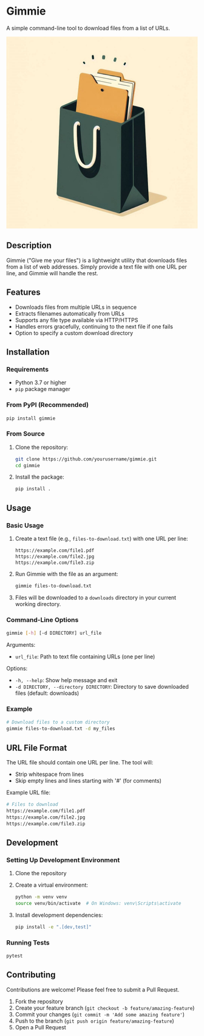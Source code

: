 # Gimmie

A simple command-line tool to download files from a list of URLs.

<!-- header-logo-start -->
<div align="center">
  <a href="https://github.com/laywill/gimmie" target="blank" title="Get Gimmie">
    <img src="https://github.com/laywill/gimmie/raw/main/docs/assets/images/gimmie_logo_1x1.jpeg" alt="Gimmie Logo" min-height="200px">
  </a>
</div>
<!-- header-logo-end -->

## Description

Gimmie ("Give me your files") is a lightweight utility that downloads files from a list of web addresses. Simply provide a text file with one URL per line, and Gimmie will handle the rest.

## Features

- Downloads files from multiple URLs in sequence
- Extracts filenames automatically from URLs
- Supports any file type available via HTTP/HTTPS
- Handles errors gracefully, continuing to the next file if one fails
- Option to specify a custom download directory

## Installation

### Requirements

- Python 3.7 or higher
- `pip` package manager

### From PyPI (Recommended)

```bash
pip install gimmie
```

### From Source

1. Clone the repository:

   ```bash
   git clone https://github.com/yourusername/gimmie.git
   cd gimmie
   ```

2. Install the package:

   ```bash
   pip install .
   ```

## Usage

### Basic Usage

1. Create a text file (e.g., `files-to-download.txt`) with one URL per line:

   ```plaintext
   https://example.com/file1.pdf
   https://example.com/file2.jpg
   https://example.com/file3.zip
   ```

2. Run Gimmie with the file as an argument:

   ```bash
   gimmie files-to-download.txt
   ```

3. Files will be downloaded to a `downloads` directory in your current working directory.

### Command-Line Options

```bash
gimmie [-h] [-d DIRECTORY] url_file
```

Arguments:

- `url_file`: Path to text file containing URLs (one per line)

Options:

- `-h, --help`: Show help message and exit
- `-d DIRECTORY, --directory DIRECTORY`: Directory to save downloaded files (default: downloads)

### Example

```bash
# Download files to a custom directory
gimmie files-to-download.txt -d my_files
```

## URL File Format

The URL file should contain one URL per line. The tool will:

- Strip whitespace from lines
- Skip empty lines and lines starting with '#' (for comments)

Example URL file:

```bash
# Files to download
https://example.com/file1.pdf
https://example.com/file2.jpg
https://example.com/file3.zip
```

## Development

### Setting Up Development Environment

1. Clone the repository
2. Create a virtual environment:

   ```bash
   python -m venv venv
   source venv/bin/activate  # On Windows: venv\Scripts\activate
   ```

3. Install development dependencies:

   ```bash
   pip install -e ".[dev,test]"
   ```

### Running Tests

```bash
pytest
```

## Contributing

Contributions are welcome! Please feel free to submit a Pull Request.

1. Fork the repository
2. Create your feature branch (`git checkout -b feature/amazing-feature`)
3. Commit your changes (`git commit -m 'Add some amazing feature'`)
4. Push to the branch (`git push origin feature/amazing-feature`)
5. Open a Pull Request

